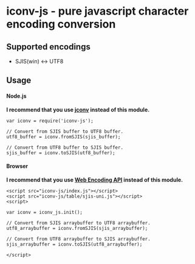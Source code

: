 iconv-js - pure javascript character encoding conversion
====================================================================


## Supported encodings

*   SJIS(win) <-> UTF8
  

## Usage
  
#### Node.js

**I recommend that you use [jconv](https://github.com/narirou/jconv) instead of this module.**
    
    var iconv = require('iconv-js');
    
    // Convert from SJIS buffer to UTF8 buffer.
    utf8_buffer = iconv.fromSJIS(sjis_buffer);
    
    // Convert from UTF8 buffer to SJIS buffer.
    sjis_buffer = iconv.toSJIS(utf8_buffer);
    
    
        
#### Browser

**I recommend that you use [Web Encoding API](http://encoding.spec.whatwg.org/) instead of this module.**

    <script src="iconv-js/index.js"></script>
    <script src="iconv-js/table/sjis-uni.js"></script>
    <script>

    var iconv = iconv_js.init();
            
    // Convert from SJIS arraybuffer to UTF8 arraybuffer.
    utf8_arraybuffer = iconv.fromSJIS(sjis_arraybuffer);
    
    // Convert from UTF8 arraybuffer to SJIS arraybuffer.
    sjis_arraybuffer = iconv.toSJIS(utf8_arraybuffer);

    </script>

